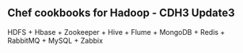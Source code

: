 Chef cookbooks for Hadoop - CDH3 Update3
------------------------------------------------------
HDFS + Hbase + Zookeeper + Hive + Flume + MongoDB + Redis + RabbitMQ + MySQL + Zabbix

